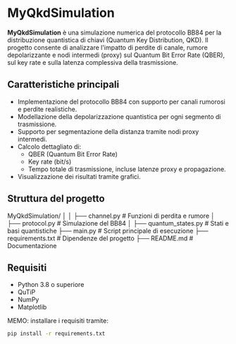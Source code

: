 # MyQkdSimulation

**MyQkdSimulation** è una simulazione numerica del protocollo BB84 per la distribuzione quantistica di chiavi (Quantum Key Distribution, QKD). Il progetto consente di analizzare l'impatto di perdite di canale, rumore depolarizzante e nodi intermedi (proxy) sul Quantum Bit Error Rate (QBER), sul key rate e sulla latenza complessiva della trasmissione.

## Caratteristiche principali

- Implementazione del protocollo BB84 con supporto per canali rumorosi e perdite realistiche.
- Modellazione della depolarizzazione quantistica per ogni segmento di trasmissione.
- Supporto per segmentazione della distanza tramite nodi proxy intermedi.
- Calcolo dettagliato di:
  - QBER (Quantum Bit Error Rate)
  - Key rate (bit/s)
  - Tempo totale di trasmissione, incluse latenze proxy e propagazione.
- Visualizzazione dei risultati tramite grafici.

## Struttura del progetto
MyQkdSimulation/
│ 
│ ├── channel.py # Funzioni di perdita e rumore
│ ├── protocol.py # Simulazione del BB84
│ ├── quantum_states.py # Stati e basi quantistiche
├── main.py # Script principale di esecuzione
├── requirements.txt # Dipendenze del progetto
├── README.md # Documentazione

## Requisiti

- Python 3.8 o superiore
- QuTiP
- NumPy
- Matplotlib

MEMO: installare i requisiti tramite:

```bash
pip install -r requirements.txt
